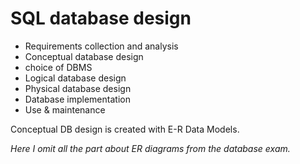 # SQL database design

* Requirements collection and analysis
* Conceptual database design
* choice of DBMS
* Logical database design
* Physical database design
* Database implementation
* Use & maintenance

Conceptual DB design is created with E-R Data Models. 

*Here I omit all the part about ER diagrams from the database exam.*

